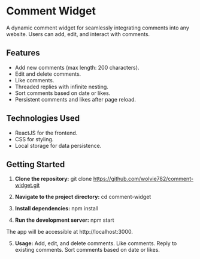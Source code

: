 # Comment Widget

A dynamic comment widget for seamlessly integrating comments into any website. Users can add, edit, and interact with comments.

## Features

- Add new comments (max length: 200 characters).
- Edit and delete comments.
- Like comments.
- Threaded replies with infinite nesting.
- Sort comments based on date or likes.
- Persistent comments and likes after page reload.

## Technologies Used

- ReactJS for the frontend.
- CSS for styling.
- Local storage for data persistence.

## Getting Started

1. **Clone the repository:**
git clone https://github.com/wolvie782/comment-widget.git

2. **Navigate to the project directory:**
cd comment-widget

3. **Install dependencies:**
npm install

4. **Run the development server:**
npm start

The app will be accessible at http://localhost:3000.

5. **Usage:**
Add, edit, and delete comments.
Like comments.
Reply to existing comments.
Sort comments based on date or likes.